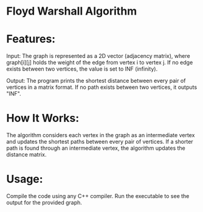 # Floyd Warshall Algorithm
# Features:
Input: The graph is represented as a 2D vector (adjacency matrix), where graph[i][j] holds the weight of the edge from vertex i to vertex j. If no edge exists between two vertices, the value is set to INF (infinity).

Output: The program prints the shortest distance between every pair of vertices in a matrix format. If no path exists between two vertices, it outputs "INF".

# How It Works:
The algorithm considers each vertex in the graph as an intermediate vertex and updates the shortest paths between every pair of vertices.
If a shorter path is found through an intermediate vertex, the algorithm updates the distance matrix.

# Usage:
Compile the code using any C++ compiler.
Run the executable to see the output for the provided graph.

